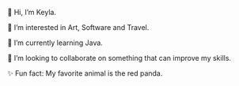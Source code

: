  👋  Hi, I’m Keyla.

 
 👀  I’m interested in Art, Software and Travel.

 
🌱  I’m currently learning Java.


💞️  I’m looking to collaborate on something that can improve my skills. 


 ✨  Fun fact: My favorite animal is the red panda. 

